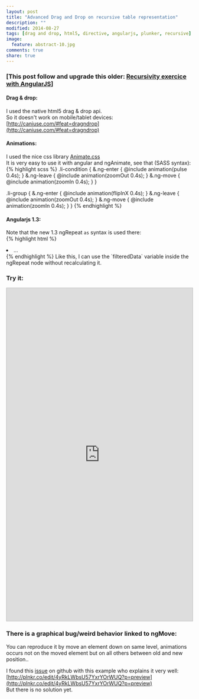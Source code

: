 ```yaml
---
layout: post
title: "Advanced Drag and Drop on recursive table representation"
description: ""
modified: 2014-08-27
tags: [drag and drop, html5, directive, angularjs, plunker, recursive]
image:
  feature: abstract-10.jpg
comments: true
share: true  
---
```


### [This post follow and upgrade this older: [Recursivity exercice with AngularJS](http://bertrandg.github.io/angular-recursivity-exercice/)]

#### <i class="icon icon-asterisk"></i> Drag & drop:
I used the native html5 drag & drop api.<br>
So it doesn't work on mobile/tablet devices: [http://caniuse.com/#feat=dragndrop](http://caniuse.com/#feat=dragndrop)

#### <i class="icon icon-asterisk"></i> Animations:
I used the nice css library [Animate.css](http://daneden.github.io/animate.css/)<br>
It is very easy to use it with angular and ngAnimate, see that (SASS syntax):
{% highlight scss %}
.li-condition {
    &.ng-enter {
        @include animation(pulse 0.4s);
    }
    &.ng-leave {
        @include animation(zoomOut 0.4s);
    }
    &.ng-move {
        @include animation(zoomIn 0.4s);
    }
}

.li-group {
    &.ng-enter {
        @include animation(flipInX 0.4s);
    }
    &.ng-leave {
        @include animation(zoomOut 0.4s);
    }
    &.ng-move {
        @include animation(zoomIn 0.4s);
    }
}
{% endhighlight %}

#### <i class="icon icon-asterisk"></i> Angularjs 1.3:
Note that the new 1.3 ngRepeat `as` syntax is used there:<br>
{% highlight html %}
<li ng-repeat="element in data.elements | orderBy:'position' as filteredData track by element.id">...</li>
{% endhighlight %}
Like this, I can use the `filteredData` variable inside the ngRepeat node without recalculating it.


### <i class="icon icon-asterisk"></i> Try it:

<iframe style="border: 1px solid #bbb;width: 100%; height: 900px" src="http://embed.plnkr.co/S1wCzx/?t=run" frameborder="0" allowfullscreen="allowfullscreen">Loading plunk...</iframe>

### <i class="icon icon-asterisk"></i> There is a graphical bug/weird behavior linked to ngMove:

You can reproduce it by move an element down on same level, animations occurs not on the moved element but on all others between old and new position..

I found this [issue](https://github.com/angular/angular.js/issues/5160) on github with this example who explains it very well:<br>
[http://plnkr.co/edit/4yRkLWbsU57YxrYOrWUQ?p=preview](http://plnkr.co/edit/4yRkLWbsU57YxrYOrWUQ?p=preview)<br>
But there is no solution yet.

